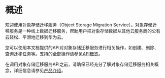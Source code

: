 # 概述<a name="oms_api_0001oms_api_0001"></a>

欢迎使用对象存储迁移服务（Object Storage Migration Service）。对象存储迁移服务是一种线上数据迁移服务，帮助用户把对象存储数据从其他云服务商的公有云轻松、平滑地迁移到华为云。

您可以使用本文档提供的API对对象存储迁移服务进行相关操作，如创建、删除、查询迁移任务等。支持的全部操作请参见[API概览](API概览.md)。

在调用对象存储迁移服务API之前，请确保已经充分了解对象存储迁移服务相关概念，详细信息请参见[产品介绍](https://support.huaweicloud.com/productdesc-oms/zh-cn_topic_0045916963.html)。

